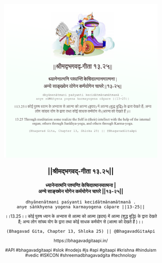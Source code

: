 <img src="../../asset/BG_13_25.png"/>
<center><h2>||श्रीमद्‍भगवद्‍-गीता १३.२५||</h2>
<h3>ध्यानेनात्मनि पश्यन्ति केचिदात्मानमात्मना |<br/>अन्ये साङ्ख्येन योगेन कर्मयोगेन चापरे ||१३-२५||</h3>
<pre>dhyānenātmani paśyanti kecidātmānamātmanā .<br/>anye sāṅkhyena yogena karmayogena cāpare ||13-25||</pre>
<p>।।13.25।। कोई पुरुष ध्यान के अभ्यास से आत्मा को आत्मा (हृदय) में आत्मा (शुद्ध बुद्धि) के द्वारा देखते हैं; अन्य लोग सांख्य योग के द्वारा तथा कोई साधक कर्मयोग से (आत्मा को देखते हैं )।।</p>
<pre>(Bhagavad Gita, Chapter 13, Shloka 25) || @BhagavadGitaApi</pre><p>https://bhagavadgitaapi.in/</p><p>#API #bhagavadgitaapi #slok #nodejs #js #api #gitaapi #krishna #hinduism #vedic #ISKCON #shreemadbhagavadgita #technology</p></center>